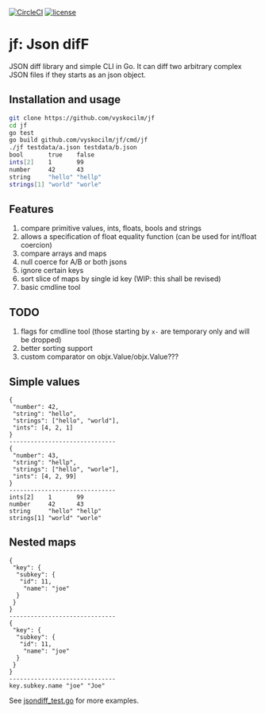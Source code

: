 [![CircleCI](https://circleci.com/gh/vyskocilm/jf.svg?style=svg)](https://circleci.com/gh/vyskocilm/jf) [![license](https://img.shields.io/badge/license-bsd--3--clause-green)](https://raw.githubusercontent.com/vyskocilm/jf/master/LICENSE)

# jf: Json difF

JSON diff library and simple CLI in Go. It can diff two arbitrary complex JSON
files if they starts as an json object.


## Installation and usage

```sh
git clone https://github.com/vyskocilm/jf
cd jf
go test
go build github.com/vyskocilm/jf/cmd/jf
./jf testdata/a.json testdata/b.json
bool       true    false
ints[2]    1       99
number     42      43
string     "hello" "hellp"
strings[1] "world" "worle"
```

## Features

1. compare primitive values, ints, floats, bools and strings
2. allows a specification of float equality function (can be used for int/float coercion)
3. compare arrays and maps
4. null coerce for A/B or both jsons
5. ignore certain keys
6. sort slice of maps by single id key (WIP: this shall be revised)
7. basic cmdline tool

## TODO

1. flags for cmdline tool (those starting by `x-` are temporary only and will be dropped)
2. better sorting support
3. custom comparator on objx.Value/objx.Value???

## Simple values
```
{
 "number": 42,
 "string": "hello",
 "strings": ["hello", "world"],
 "ints": [4, 2, 1]
}
------------------------------
{
 "number": 43,
 "string": "hellp",
 "strings": ["hello", "worle"],
 "ints": [4, 2, 99]
}
------------------------------
ints[2]    1       99
number     42      43
string     "hello" "hellp"
strings[1] "world" "worle"
```

## Nested maps

```
{
 "key": {
  "subkey": {
   "id": 11,
    "name": "joe"
  }
 }
}
------------------------------
{
 "key": {
  "subkey": {
   "id": 11,
    "name": "joe"
  }
 }
}
------------------------------
key.subkey.name "joe" "Joe"
```

See [jsondiff_test.go](jsondiff_test.go) for more examples.
